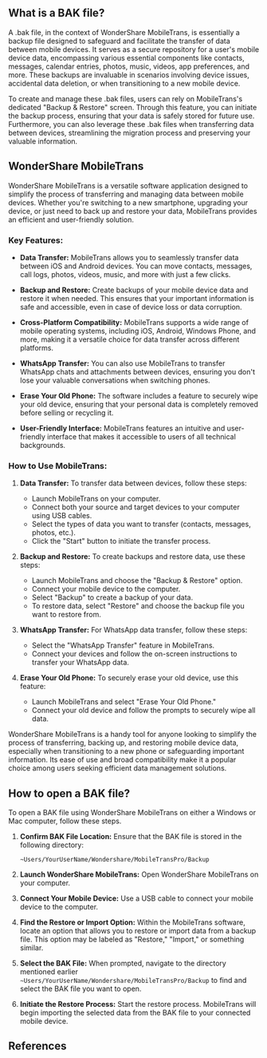 ## What is a BAK file?

A .bak file, in the context of WonderShare MobileTrans, is essentially a backup file designed to safeguard and facilitate the transfer of data between mobile devices. It serves as a secure repository for a user's mobile device data, encompassing various essential components like contacts, messages, calendar entries, photos, music, videos, app preferences, and more. These backups are invaluable in scenarios involving device issues, accidental data deletion, or when transitioning to a new mobile device.

To create and manage these .bak files, users can rely on MobileTrans's dedicated "Backup & Restore" screen. Through this feature, you can initiate the backup process, ensuring that your data is safely stored for future use. Furthermore, you can also leverage these .bak files when transferring data between devices, streamlining the migration process and preserving your valuable information.

## **WonderShare MobileTrans**

WonderShare MobileTrans is a versatile software application designed to simplify the process of transferring and managing data between mobile devices. Whether you're switching to a new smartphone, upgrading your device, or just need to back up and restore your data, MobileTrans provides an efficient and user-friendly solution.

### **Key Features:**

- **Data Transfer:** MobileTrans allows you to seamlessly transfer data between iOS and Android devices. You can move contacts, messages, call logs, photos, videos, music, and more with just a few clicks.

- **Backup and Restore:** Create backups of your mobile device data and restore it when needed. This ensures that your important information is safe and accessible, even in case of device loss or data corruption.

- **Cross-Platform Compatibility:** MobileTrans supports a wide range of mobile operating systems, including iOS, Android, Windows Phone, and more, making it a versatile choice for data transfer across different platforms.

- **WhatsApp Transfer:** You can also use MobileTrans to transfer WhatsApp chats and attachments between devices, ensuring you don't lose your valuable conversations when switching phones.

- **Erase Your Old Phone:** The software includes a feature to securely wipe your old device, ensuring that your personal data is completely removed before selling or recycling it.

- **User-Friendly Interface:** MobileTrans features an intuitive and user-friendly interface that makes it accessible to users of all technical backgrounds.

### **How to Use MobileTrans:**

1. **Data Transfer:** To transfer data between devices, follow these steps:
   - Launch MobileTrans on your computer.
   - Connect both your source and target devices to your computer using USB cables.
   - Select the types of data you want to transfer (contacts, messages, photos, etc.).
   - Click the "Start" button to initiate the transfer process.

2. **Backup and Restore:** To create backups and restore data, use these steps:
   - Launch MobileTrans and choose the "Backup & Restore" option.
   - Connect your mobile device to the computer.
   - Select "Backup" to create a backup of your data.
   - To restore data, select "Restore" and choose the backup file you want to restore from.

3. **WhatsApp Transfer:** For WhatsApp data transfer, follow these steps:
   - Select the "WhatsApp Transfer" feature in MobileTrans.
   - Connect your devices and follow the on-screen instructions to transfer your WhatsApp data.

4. **Erase Your Old Phone:** To securely erase your old device, use this feature:
   - Launch MobileTrans and select "Erase Your Old Phone."
   - Connect your old device and follow the prompts to securely wipe all data.

WonderShare MobileTrans is a handy tool for anyone looking to simplify the process of transferring, backing up, and restoring mobile device data, especially when transitioning to a new phone or safeguarding important information. Its ease of use and broad compatibility make it a popular choice among users seeking efficient data management solutions.

## How to open a BAK file?

To open a BAK file using WonderShare MobileTrans on either a Windows or Mac computer, follow these steps.

1. **Confirm BAK File Location:** Ensure that the BAK file is stored in the following directory:

    ```
    ~Users/YourUserName/Wondershare/MobileTransPro/Backup
    ```

2. **Launch WonderShare MobileTrans:** Open WonderShare MobileTrans on your computer.

3. **Connect Your Mobile Device:** Use a USB cable to connect your mobile device to the computer.

4. **Find the Restore or Import Option:** Within the MobileTrans software, locate an option that allows you to restore or import data from a backup file. This option may be labeled as "Restore," "Import," or something similar.

5. **Select the BAK File:** When prompted, navigate to the directory mentioned earlier `~Users/YourUserName/Wondershare/MobileTransPro/Backup` to find and select the BAK file you want to open.

6. **Initiate the Restore Process:** Start the restore process. MobileTrans will begin importing the selected data from the BAK file to your connected mobile device.

## References



